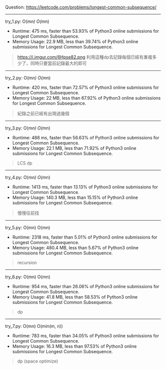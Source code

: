 Question: https://leetcode.com/problems/longest-common-subsequence/

---

try_1.py: O(m*n) O(m*n)

* Runtime: 475 ms, faster than 53.93% of Python3 online submissions for Longest Common Subsequence.
* Memory Usage: 22.9 MB, less than 39.74% of Python3 online submissions for Longest Common Subsequence.

> https://i.imgur.com/6Hpse82.png
> 利用這種dp去記錄每個已經有重複多少了，同時只要當前記錄最大的即可

---

try_2.py: O(m*n) O(m*n)

* Runtime: 420 ms, faster than 72.57% of Python3 online submissions for Longest Common Subsequence.
* Memory Usage: 22 MB, less than 67.92% of Python3 online submissions for Longest Common Subsequence.

> 紀錄之前已經有出現過幾個

---

try_3.py: O(m*n) O(m*n)

* Runtime: 488 ms, faster than 56.63% of Python3 online submissions for Longest Common Subsequence.
* Memory Usage: 22.1 MB, less than 71.92% of Python3 online submissions for Longest Common Subsequence.

> LCS dp

---

try_4.py: O(m*n) O(m*n)

* Runtime: 1413 ms, faster than 13.13% of Python3 online submissions for Longest Common Subsequence.
* Memory Usage: 140.3 MB, less than 15.15% of Python3 online submissions for Longest Common Subsequence.

> 慢慢往前找

---

try_5.py: O(mn) O(mn)

* Runtime: 2318 ms, faster than 5.01% of Python3 online submissions for Longest Common Subsequence.
* Memory Usage: 480.4 MB, less than 5.67% of Python3 online submissions for Longest Common Subsequence.

> recursion

---

try_6.py: O(mn) O(mn)

* Runtime: 954 ms, faster than 26.06% of Python3 online submissions for Longest Common Subsequence.
* Memory Usage: 41.8 MB, less than 58.53% of Python3 online submissions for Longest Common Subsequence.

> dp

---

try_7.py: O(mn) O(min(m, n))

* Runtime: 783 ms, faster than 34.05% of Python3 online submissions for Longest Common Subsequence.
* Memory Usage: 16.3 MB, less than 97.53% of Python3 online submissions for Longest Common Subsequence.

> dp (space optimize)
